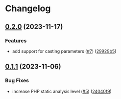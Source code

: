 # Changelog

## [0.2.0](https://github.com/dvsa/dvsa-laminas-config-cloud-parameters/compare/v0.1.1...v0.2.0) (2023-11-17)


### Features

* add support for casting parameters ([#7](https://github.com/dvsa/dvsa-laminas-config-cloud-parameters/issues/7)) ([29929b5](https://github.com/dvsa/dvsa-laminas-config-cloud-parameters/commit/29929b5abee273b17d4a2aa9d30fcf669ef2baa6))

## [0.1.1](https://github.com/dvsa/dvsa-laminas-config-cloud-parameters/compare/v0.1.0...v0.1.1) (2023-11-06)


### Bug Fixes

* increase PHP static analysis level ([#5](https://github.com/dvsa/dvsa-laminas-config-cloud-parameters/issues/5)) ([24040f9](https://github.com/dvsa/dvsa-laminas-config-cloud-parameters/commit/24040f976d86a8e47762ab09bc364e0ff13ed806))

